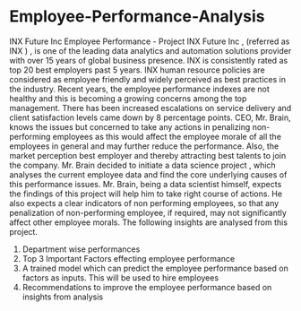 # Employee-Performance-Analysis
INX Future Inc Employee Performance - Project
INX Future Inc , (referred as INX ) , is one of the leading data analytics and automation solutions provider 
with over 15 years of global business presence. INX is consistently rated as top 20 best employers past 5 
years. INX human resource policies are considered as employee friendly and widely perceived as best 
practices in the industry.
Recent years, the employee performance indexes are not healthy and this is becoming a growing 
concerns among the top management. There has been increased escalations on service delivery and 
client satisfaction levels came down by 8 percentage points.
CEO, Mr. Brain, knows the issues but concerned to take any actions in penalizing non-performing 
employees as this would affect the employee morale of all the employees in general and may further 
reduce the performance. Also, the market perception best employer and thereby attracting best talents 
to join the company.
Mr. Brain decided to initiate a data science project , which analyses the current employee data and find 
the core underlying causes of this performance issues. Mr. Brain, being a data scientist himself, expects 
the findings of this project will help him to take right course of actions. He also expects a clear indicators 
of non performing employees, so that any penalization of non-performing employee, if required, may 
not significantly affect other employee morals.
The following insights are analysed from this project.
1. Department wise performances
2. Top 3 Important Factors effecting employee performance
3. A trained model which can predict the employee performance based on factors as inputs. This 
will be used to hire employees
4. Recommendations to improve the employee performance based on insights from analysis
